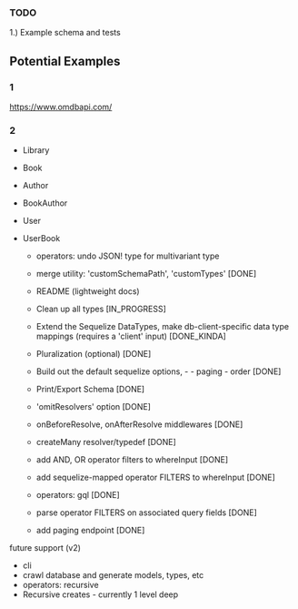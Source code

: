 ### TODO

1.) Example schema and tests

## Potential Examples

### 1

https://www.omdbapi.com/

### 2

- Library
- Book
- Author
- BookAuthor
- User
- UserBook

  - operators: undo JSON! type for multivariant type
  - merge utility: 'customSchemaPath', 'customTypes' [DONE]
  - README (lightweight docs)
  - Clean up all types [IN_PROGRESS]

  - Extend the Sequelize DataTypes, make db-client-specific data type mappings (requires a 'client' input) [DONE_KINDA]
  - Pluralization (optional) [DONE]
  - Build out the default sequelize options, - - paging - order [DONE]
  - Print/Export Schema [DONE]
  - 'omitResolvers' option [DONE]
  - onBeforeResolve, onAfterResolve middlewares [DONE]
  - createMany resolver/typedef [DONE]
  - add AND, OR operator filters to whereInput [DONE]
  - add sequelize-mapped operator FILTERS to whereInput [DONE]
  - operators: gql [DONE]
  - parse operator FILTERS on associated query fields [DONE]
  - add paging endpoint [DONE]

future support (v2)

- cli
- crawl database and generate models, types, etc
- operators: recursive
- Recursive creates - currently 1 level deep
